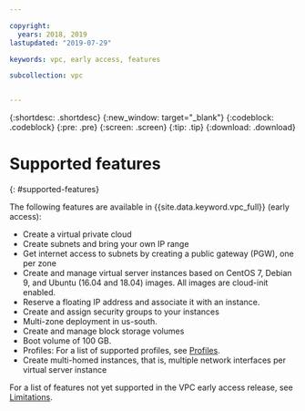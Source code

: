 ```yaml
---

copyright:
  years: 2018, 2019
lastupdated: "2019-07-29"

keywords: vpc, early access, features

subcollection: vpc


---
```


{:shortdesc: .shortdesc}
{:new_window: target="_blank"}
{:codeblock: .codeblock}
{:pre: .pre}
{:screen: .screen}
{:tip: .tip}
{:download: .download}

# Supported features
{: #supported-features}

The following features are available in {{site.data.keyword.vpc_full}} (early access):

 * Create a virtual private cloud
 * Create subnets and bring your own IP range
 * Get internet access to subnets by creating a public gateway (PGW), one per zone
 * Create and manage virtual server instances based on CentOS 7, Debian 9, and Ubuntu (16.04 and 18.04) images. All images are cloud-init enabled.
 * Reserve a floating IP address and associate it with an instance.
 * Create and assign security groups to your instances
 * Multi-zone deployment in us-south.
 * Create and manage block storage volumes
 * Boot volume of 100 GB. 
 * Profiles: For a list of supported profiles, see [Profiles](/docs/vpc?topic=vpc-profiles#profiles).
 * Create multi-homed instances, that is, multiple network interfaces per virtual server instance

For a list of features not yet supported in the VPC early access release, see [Limitations](/docs/vpc?topic=vpc-limitations).
